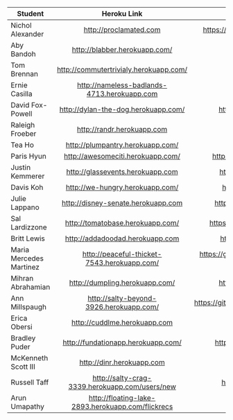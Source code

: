 |Student | Heroku Link | GithubLink
| ------------- |:-------------:| -----:|
|Nichol Alexander | http://proclamated.com|https://github.com/nicholalexander/ifiwasking
|Aby Bandoh | http://blabber.herokuapp.com/| https://github.com/abzilla/blabber
|Tom Brennan| http://commutertrivialy.herokuapp.com/ | https://github.com/tommyb67/trivialy
|Ernie Casilla | http://nameless-badlands-4713.herokuapp.com |https://github.com/ecasilla/MailMan
|David Fox-Powell | http://dylan-the-dog.herokuapp.com/ | https://github.com/dtothefp/dylanthedog
|Raleigh Froeber | http://randr.herokuapp.com| https://github.com/RDFroeber/randr
|Tea Ho | http://plumpantry.herokuapp.com/ | https://github.com/teabait/plumpantry
|Paris Hyun | http://awesomeciti.herokuapp.com/| https://github.com/parisliahyun/citibikeapp
|Justin Kemmerer | http://glassevents.herokuapp.com | https://github.com/JustinGA/glassevents
|Davis Koh | http://we-hungry.herokuapp.com/ | https://github.com/daviskoh/we_hungry
|Julie Lappano | http://disney-senate.herokuapp.com | https://github.com/jlappano/DisneySenate
|Sal Lardizzone | http://tomatobase.herokuapp.com/ | https://github.com/slardizzone/TomatoBase
|Britt Lewis | http://addadoodad.herokuapp.com | https://github.com/brittlewis12/doodads
|Maria Mercedes Martinez | http://peaceful-thicket-7543.herokuapp.com/ | https://github.com/PistachioPony/Mechanical-Bird
|Mihran Abrahamian | http://dumpling.herokuapp.com/ | https://github.com/abrahamian/dumpling
|Ann Millspaugh | http://salty-beyond-3926.herokuapp.com/ | https://github.com/millzpaugh/animal_adoption-
|Erica Obersi | http://cuddlme.herokuapp.com| https://github.com/evobersi/cuddlme
|Bradley Puder | http://fundationapp.herokuapp.com/ |https://github.com/bpuder0120/fundation | 
|McKenneth Scott III | http://dinr.herokuapp.com | https://github.com/DrRobotmck/dinr
|Russell Taff | http://salty-crag-3339.herokuapp.com/users/new | https://github.com/russelltaff/trailerpark
|Arun Umapathy | http://floating-lake-2893.herokuapp.com/flickrecs | https://github.com/arunumap/project1
